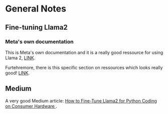 # General Notes
## Fine-tuning Llama2
### Meta's own documentation
This is Meta's own documentation and it is a really good ressource for using Llama 2, [LINK](https://ai.meta.com/llama/get-started/).

Furtehremore, there is this specific section on ressources which looks really good! [LINK](https://ai.meta.com/llama/get-started/#:~:text=issues%20using%20Asana.-,Resources,-Github).

## Medium
A very good Medium article: [How to Fine-Tune Llama2 for Python Coding on Consumer Hardware
](https://towardsdatascience.com/how-to-fine-tune-llama2-for-python-coding-on-consumer-hardware-46942fa3cf92).
